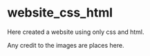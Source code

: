 # website_css_html
Here created a website using only css and html.

Any credit to the images are places here.
